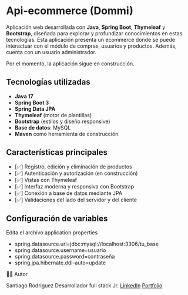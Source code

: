 # Api-ecommerce (Dommi)

Aplicación web desarrollada con **Java**, **Spring Boot**, **Thymeleaf** y **Bootstrap**, diseñada para explorar y profundizar conocimientos en estas tecnologías. Esta aplicación presenta un ecommerce donde se puede interactuar con el módulo de compras, usuarios y productos. Además, cuenta con un usuario administrador. 

Por el momento, la aplicación sigue en construcción.

## Tecnologías utilizadas

- **Java 17** 
- **Spring Boot 3**
- **Spring Data JPA**
- **Thymeleaf** (motor de plantillas)
- **Bootstrap** (estilos y diseño responsive)
- **Base de datos**: MySQL 
- **Maven** como herramienta de construcción

## Características principales

- [✅] Registro, edición y eliminación de productos
- [✅] Autenticación y autorización (en construcción)
- [✅] Vistas con Thymeleaf
- [✅] Interfaz moderna y responsiva con Bootstrap
- [✅] Conexión a base de datos mediante JPA
- [✅] Validaciones del lado del servidor y del cliente

## Configuración de variables

Edita el archivo application.properties

- spring.datasource.url=jdbc:mysql://localhost:3306/tu_base
- spring.datasource.username=usuario
- spring.datasource.password=contraseña
- spring.jpa.hibernate.ddl-auto=update

👨‍💻 Autor

Santiago Rodriguez
Desarrollador full stack Jr.
[LinkedIn](https://www.linkedin.com/in/santiago-r-webdev/)
[Portfolio](https://sanrvallejo-portfolio-web.netlify.app/)

